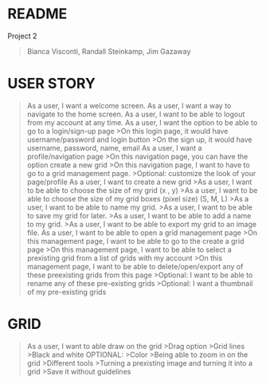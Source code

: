 # README
Project 2
  > Bianca Visconti, Randall Steinkamp, Jim Gazaway
# USER STORY
  >As a user, I want a welcome screen.
  >As a user, I want a way to navigate to the home screen.
  >As a user, I want to be able to logout from my account at any time.
  >As a user, I want the option to be able to go to a login/sign-up page
    >On this login page, it would have username/password and login button
    >On the sign up, it would have username, password, name, email
  >As a user, I want a profile/navigation page
    >On this navigation page, you can have the option create a new grid
    >On this navigation page, I want to have to go to a grid management page.
    >Optional: customize the look of your page/profile
  > As a user, I want to create a new grid
    >As a user, I want to be able to choose the size of my grid (x , y)
    >As a user, I want to be able to choose the size of my grid boxes (pixel size) (S, M, L)
    >As a user, I want to be able to name my grid.
      >As a user, I want to be able to save my grid for later.
        >As a user, I want to be able to add a name to my grid.
      >As a user, I want to be able to export my grid to an image file.
  >As a user, I want to be able to open a grid management page
    >On this management page, I want to be able to go to the create a grid page
    >On this management page, I want to be able to select a prexisting grid from a list of grids with my account
    >On this management page, I want to be able to delete/open/export any of these preexisting grids from this page
    >Optional: I want to be able to rename any of these pre-existing grids
    >Optional: I want a thumbnail of my pre-existing grids

# GRID 
  >As a user, I want to able draw on the grid
    >Drag option
    >Grid lines
    >Black and white
  >OPTIONAL:
    >Color
    >Being able to zoom in on the grid
    >Different tools
    >Turning a prexisting image and turning it into a grid
    >Save it without guidelines